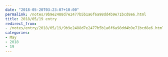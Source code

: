 ```yaml
---
date: "2018-05-20T03:23:07+10:00"
permalink: /notes/9b9e2488d7e2477b5b1a6f6a98dd4b9e71bcd8e6.html
title: 2018/05/19 entry
redirect_from:
- /notes/entry/2018/05/19/9b9e2488d7e2477b5b1a6f6a98dd4b9e71bcd8e6.html
categories:
- May
- 2018
- 19
---
```

